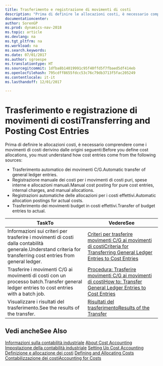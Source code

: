 ```yaml
---
title: Trasferimento e registrazione di movimenti di costi
description: "Prima di definire le allocazioni costi, è necessario comprendere da dove derivano i movimenti di costo."
documentationcenter: 
author: SorenGP
ms.prod: dynamics-nav-2018
ms.topic: article
ms.devlang: na
ms.tgt_pltfrm: na
ms.workload: na
ms.search.keywords: 
ms.date: 07/01/2017
ms.author: sgroespe
ms.translationtype: HT
ms.sourcegitcommit: 1dfba8b14019991c95f40ffd5f7fbaed5df414eb
ms.openlocfilehash: 795cdff8655fdcc53c76c79db3713f5fac205249
ms.contentlocale: it-it
ms.lasthandoff: 12/01/2017

---
```

# <a name="transferring-and-posting-cost-entries"></a><span data-ttu-id="750ff-103">Trasferimento e registrazione di movimenti di costi</span><span class="sxs-lookup"><span data-stu-id="750ff-103">Transferring and Posting Cost Entries</span></span>
<span data-ttu-id="750ff-104">Prima di definire le allocazioni costi, è necessario comprendere come i movimenti di costi derivino dalle origini seguenti:</span><span class="sxs-lookup"><span data-stu-id="750ff-104">Before you define cost allocations, you must understand how cost entries come from the following sources:</span></span>  

-   <span data-ttu-id="750ff-105">Trasferimento automatico dei movimenti C/G.</span><span class="sxs-lookup"><span data-stu-id="750ff-105">Automatic transfer of general ledger entries.</span></span>  
-   <span data-ttu-id="750ff-106">Registrazione manuale dei costi per i movimenti di costi puri, spese interne e allocazioni manuali.</span><span class="sxs-lookup"><span data-stu-id="750ff-106">Manual cost posting for pure cost entries, internal charges, and manual allocations.</span></span>  
-   <span data-ttu-id="750ff-107">Registrazioni automatiche delle allocazioni per i costi effettivi.</span><span class="sxs-lookup"><span data-stu-id="750ff-107">Automatic allocation postings for actual costs.</span></span>  
-   <span data-ttu-id="750ff-108">Trasferimento dei movimenti budget in costi effettivi.</span><span class="sxs-lookup"><span data-stu-id="750ff-108">Transfer of budget entries to actual.</span></span>  

|<span data-ttu-id="750ff-109">**Task**</span><span class="sxs-lookup"><span data-stu-id="750ff-109">**To**</span></span>|<span data-ttu-id="750ff-110">**Vedere**</span><span class="sxs-lookup"><span data-stu-id="750ff-110">**See**</span></span>|  
|------------|-------------|  
|<span data-ttu-id="750ff-111">Informazioni sui criteri per trasferire i movimenti di costi dalla contabilità generale.</span><span class="sxs-lookup"><span data-stu-id="750ff-111">Understand criteria for transferring cost entries from general ledger.</span></span>|[<span data-ttu-id="750ff-112">Criteri per trasferire movimenti C/G ai movimenti di costi</span><span class="sxs-lookup"><span data-stu-id="750ff-112">Criteria for Transferring General Ledger Entries to Cost Entries</span></span>](finance-criteria-for-transferring-general-ledger-entries-to-cost-entries.md)|  
|<span data-ttu-id="750ff-113">Trasferire i movimenti C/G ai movimenti di costi con un processo batch.</span><span class="sxs-lookup"><span data-stu-id="750ff-113">Transfer general ledger entries to cost entries with a batch job.</span></span>|[<span data-ttu-id="750ff-114">Procedura: Trasferire movimenti C/G ai movimenti di costi</span><span class="sxs-lookup"><span data-stu-id="750ff-114">How to: Transfer General Ledger Entries to Cost Entries</span></span>](finance-how-to-transfer-general-ledger-entries-to-cost-entries.md)|  
|<span data-ttu-id="750ff-115">Visualizzare i risultati del trasferimento.</span><span class="sxs-lookup"><span data-stu-id="750ff-115">See the results of the transfer.</span></span>|[<span data-ttu-id="750ff-116">Risultati del trasferimento</span><span class="sxs-lookup"><span data-stu-id="750ff-116">Results of the Transfer</span></span>](finance-results-of-the-transfer.md)|  

## <a name="see-also"></a><span data-ttu-id="750ff-117">Vedi anche</span><span class="sxs-lookup"><span data-stu-id="750ff-117">See Also</span></span>  
 <span data-ttu-id="750ff-118">[Informazioni sulla contabilità industriale](finance-about-cost-accounting.md) </span><span class="sxs-lookup"><span data-stu-id="750ff-118">[About Cost Accounting](finance-about-cost-accounting.md) </span></span>  
 <span data-ttu-id="750ff-119">[Impostazione della contabilità industriale](finance-set-up-cost-accounting.md) </span><span class="sxs-lookup"><span data-stu-id="750ff-119">[Setting Up Cost Accounting](finance-set-up-cost-accounting.md) </span></span>  
 <span data-ttu-id="750ff-120">[Definizione e allocazione dei costi](finance-define-and-allocate-costs.md) </span><span class="sxs-lookup"><span data-stu-id="750ff-120">[Defining and Allocating Costs](finance-define-and-allocate-costs.md) </span></span>  
 [<span data-ttu-id="750ff-121">Contabilizzazione dei costi</span><span class="sxs-lookup"><span data-stu-id="750ff-121">Accounting for Costs</span></span>](finance-manage-cost-accounting.md)

